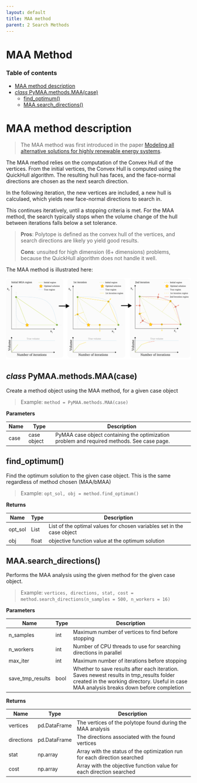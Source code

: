 ```yaml
---
layout: default
title: MAA method
parent: 2 Search Methods
---
```


# MAA Method

### Table of contents

- [MAA method description](#maa-method-description)
- [*class* PyMAA.methods.MAA(case)](#class-pymaamethodsmaacase)
  - [find_optimum()](#find_optimum)
  - [MAA.search_directions()](#maasearch_directions)

# MAA method description

> The MAA method was first introduced in the paper [Modeling all alternative solutions for highly renewable energy systems](https://doi.org/10.1016/j.energy.2021.121294).

The MAA method relies on the computation of the Convex Hull of the vertices. From the initial vertices, the Convex Hull is computed using the QuickHull algorithm. The resulting hull has faces, and the face-normal directions are chosen as the next search direction.

In the following iteration, the new vertices are included, a new hull is calculaed, which yields new face-normal directions to search in.

This continues iteratively, until a stopping criteria is met. For the MAA method, the search typically stops when the volume change of the hull between iterations falls below a set tolerance.

> **Pros**: Polytope is defined as the convex hull of the vertices, and search directions are likely yo yield good results.
> 
> **Cons**: unsuited for high dimension (6+ dimensions) problems, because the QuickHull algorithm does not handle it well.

The MAA method is illustrated here:

![](maa_method_illustration.png)

## *class* PyMAA.methods.MAA(case)

Create a method object using the MAA method, for a given case object

> Example: `method = PyMAA.methods.MAA(case)`

**Parameters**

| Name | Type        | Description                                                                                |
| ---- | ----------- | ------------------------------------------------------------------------------------------ |
| case | case object | PyMAA case object containing the optimization problem and required methods. See case page. |

## find_optimum()

Find the optimum solution to the given case object. This is the same regardless of method chosen (MAA/bMAA)

> Example: `opt_sol, obj = method.find_optimum()`

**Returns**

| Name    | Type  | Description                                                            |
| ------- | ----- | ---------------------------------------------------------------------- |
| opt_sol | List  | List of the optimal values for chosen variables set in the case object |
| obj     | float | objective function value at the optimum solution                       |

## MAA.search_directions()

Performs the MAA analysis using the given method for the given case object. 

> Example: `vertices, directions, stat, cost = method.search_directions(n_samples = 500, n_workers = 16)`

**Parameters**

| Name             | Type | Description                                                                                                                                                                          |
| ---------------- | ---- | ------------------------------------------------------------------------------------------------------------------------------------------------------------------------------------ |
| n_samples        | int  | Maximum number of vertices to find before stopping                                                                                                                                   |
| n_workers        | int  | Number of CPU threads to use for searching directions in parallel                                                                                                                    |
| max_iter         | int  | Maximum number of iterations before stopping                                                                                                                                         |
| save_tmp_results | bool | Whether to save results after each iteration. Saves newest results in tmp_results folder created in the working directory. Useful in case MAA analysis breaks down before completion |

**Returns**

| Name       | Type         | Description                                                               |
| ---------- | ------------ | ------------------------------------------------------------------------- |
| vertices   | pd.DataFrame | The vertices of the polytope found during the MAA analysis                |
| directions | pd.DataFrame | The directions associated with the found vertices                         |
| stat       | np.array     | Array with the status of the optimization run for each direction searched |
| cost       | np.array     | Array with the objective function value for each direction searched       |
